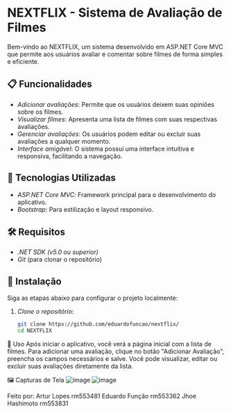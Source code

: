 # NEXTFLIX - Sistema de Avaliação de Filmes

Bem-vindo ao NEXTFLIX, um sistema desenvolvido em ASP.NET Core MVC que permite aos usuários avaliar e comentar sobre filmes de forma simples e eficiente.

## 📋 Funcionalidades

- *Adicionar avaliações*: Permite que os usuários deixem suas opiniões sobre os filmes.
- *Visualizar filmes*: Apresenta uma lista de filmes com suas respectivas avaliações.
- *Gerenciar avaliações*: Os usuários podem editar ou excluir suas avaliações a qualquer momento.
- *Interface amigável*: O sistema possui uma interface intuitiva e responsiva, facilitando a navegação.

## 🚀 Tecnologias Utilizadas

- *ASP.NET Core MVC*: Framework principal para o desenvolvimento do aplicativo.
- *Bootstrap*: Para estilização e layout responsivo.

## 🛠️ Requisitos

- *.NET SDK (v5.0 ou superior)*
- *Git* (para clonar o repositório)

## 📝 Instalação

Siga as etapas abaixo para configurar o projeto localmente:

1. *Clone o repositório*:

   ```bash
   git clone https://github.com/eduardofuncao/nextflix/
   cd NEXTFLIX
   ```

📱 Uso
Após iniciar o aplicativo, você verá a página inicial com a lista de filmes. Para adicionar uma avaliação, clique no botão "Adicionar Avaliação", preencha os campos necessários e salve. Você pode visualizar, editar ou excluir suas avaliações diretamente da lista.

🖼️ Capturas de Tela
![image](https://github.com/user-attachments/assets/89954441-5658-4a78-9db7-e19f29b78498)
![image](https://github.com/user-attachments/assets/e004c5a3-d5d3-48d0-b467-d54a39eed9c2)


Feito por:
    Artur Lopes rm553481
    Eduardo Função rm553362
    Jhoe Hashimoto rm553831
